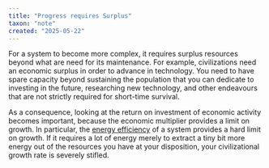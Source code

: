 ```yaml
---
title: "Progress requires Surplus"
taxon: "note"
created: "2025-05-22"
---
```


For a system to become more complex, it requires surplus resources beyond
what are need for its maintenance.
For example, civilizations need an economic surplus in order to advance
in technology.
You need to have spare capacity beyond sustaining the population that you
can dedicate to investing in the future, researching new technology,
and other endeavours that are not strictly required for short-time survival.

As a consequence, looking at the return on investment of economic activity
becomes important, because the economic multiplier provides a limit on growth.
In particular, the [energy efficiency](N-000_012) of a system provides
a hard limit on growth.
If it requires a lot of energy merely to extract a tiny bit more energy
out of the resources you have at your disposition, your civilizational
growth rate is severely stifled.

